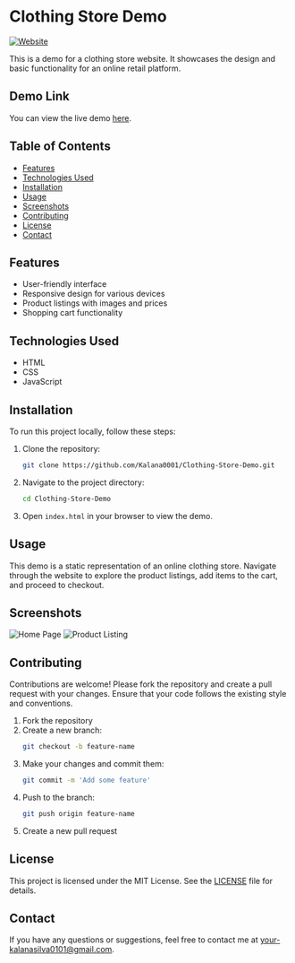 # Clothing Store Demo

[![Website](https://img.shields.io/website-up-down-green-red/http/kalana0001.github.io/Clothing-Store-Demo.svg)](https://kalana0001.github.io/Clothing-Store-Demo/)

This is a demo for a clothing store website. It showcases the design and basic functionality for an online retail platform.

## Demo Link

You can view the live demo [here](https://kalana0001.github.io/Clothing-Store-Demo/).

## Table of Contents

- [Features](#features)
- [Technologies Used](#technologies-used)
- [Installation](#installation)
- [Usage](#usage)
- [Screenshots](#screenshots)
- [Contributing](#contributing)
- [License](#license)
- [Contact](#contact)

## Features

- User-friendly interface
- Responsive design for various devices
- Product listings with images and prices
- Shopping cart functionality

## Technologies Used

- HTML
- CSS
- JavaScript

## Installation

To run this project locally, follow these steps:

1. Clone the repository:
    ```bash
    git clone https://github.com/Kalana0001/Clothing-Store-Demo.git
    ```

2. Navigate to the project directory:
    ```bash
    cd Clothing-Store-Demo
    ```

3. Open `index.html` in your browser to view the demo.

## Usage

This demo is a static representation of an online clothing store. Navigate through the website to explore the product listings, add items to the cart, and proceed to checkout.

## Screenshots

![Home Page]([D:/Online/screenshot1.png](https://github.com/Kalana0001/clothing-store-demo/blob/main/Assests/screenshots/screenshot1.png))
![Product Listing](screenshots/product-listing.png)

## Contributing

Contributions are welcome! Please fork the repository and create a pull request with your changes. Ensure that your code follows the existing style and conventions.

1. Fork the repository
2. Create a new branch:
    ```bash
    git checkout -b feature-name
    ```
3. Make your changes and commit them:
    ```bash
    git commit -m 'Add some feature'
    ```
4. Push to the branch:
    ```bash
    git push origin feature-name
    ```
5. Create a new pull request

## License

This project is licensed under the MIT License. See the [LICENSE](LICENSE) file for details.

## Contact

If you have any questions or suggestions, feel free to contact me at [your-kalanasilva0101@gmail.com](mailto:your-kalanasilva0101@gmail.com).

